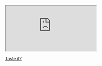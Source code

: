 <!DOCTYPE html>
<html>
     <head>
     </head>
     <body>
          <iframe src="https://docs.google.com/spreadsheets/d/e/2PACX-1vTmxImMSHqs4_GzezxKDM10sVH_iDpk4tWKTz_yEAj25NBsejzsEb64nYQNP1gZpF2uhSs7T5ooYPCA/pubhtml?gid=0&amp;single=true&amp;widget=true&amp;name="hello";headers=false"></iframe>
          <p><a href="https://www.w3schools.com" target="hello">Taste it?</a></p>
     </body>
</html>
